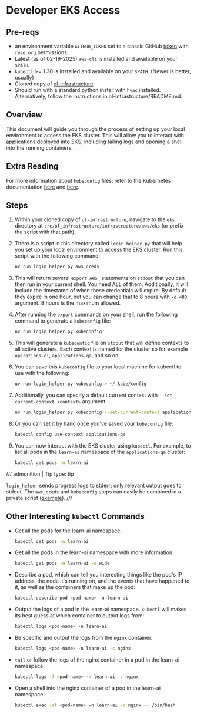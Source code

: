 # Developer EKS Access

## Pre-reqs

- an environment variable `GITHUB_TOKEN` set to a classic GitHub [token](https://github.com/settings/tokens) with `read:org` permissions.
- Latest (as of 02-19-2025) `aws-cli` is installed and available on your `$PATH`.
- `kubectl` >= 1.30 is installed and available on your `$PATH`. (Newer is better, usually)
- Cloned copy of [ol-infrastructure](https://github.com/mitodl/ol-infrastructure)
- Should run with a standard python install with `hvac` installed. Alternatively, follow the instructions in ol-infrastructure/README.md.

## Overview

This document will guide you through the process of setting up your local environment to access the EKS cluster. This will allow you to interact with applications deployed into EKS, including tailing logs and opening a shell into the running containers.

## Extra Reading

For more information about `kubeconfig` files, refer to the Kubernetes documentation [here](https://kubernetes.io/docs/concepts/configuration/organize-cluster-access-kubeconfig/) and [here](https://kubernetes.io/docs/tasks/access-application-cluster/configure-access-multiple-clusters/).

## Steps

1.  Within your cloned copy of `ol-infrastructure`, navigate to the `eks` directory at `src/ol_infrastructure/infrastructure/aws/eks` (or prefix the script with that path).
2.  There is a script in this directory called `login_helper.py` that will help you set up your local environment to access the EKS cluster. Run this script with the following command:

    ```bash
    uv run login_helper.py aws_creds
    ```

3.  This will return several `export AWS_` statements on `stdout` that you can then run in your current shell. You need ALL of them. Additionally, it will include the timestamp of when these credentials will expire. By default they expire in one hour, but you can change that to 8 hours with `-d 480` argument. 8 hours is the maximum allowed.

4.  After running the `export` commands on your shell, run the following command to generate a `kubeconfig` file:

    ```bash
    uv run login_helper.py kubeconfig
    ```

5.  This will generate a `kubeconfig` file on `stdout` that will define contexts to all active clusters. Each context is named for the cluster so for example `operations-ci`, `applications-qa`, and so on.
6.  You can save this `kubeconfig` file to your local machine for kubectl to use with the following:

    ```bash
    uv run login_helper.py kubeconfig > ~/.kube/config
    ```

7.  Additionally, you can specify a default current context with `--set-current-context <context>` argument.

    ```bash
    uv run login_helper.py kubeconfig --set-current-context applications-qa > ~/.kube/config
    ```

8.  Or you can set it by hand once you've saved your `kubeconfig` file:

    ```bash
    kubectl config use-context applications-qa
    ```

9.  You can now interact with the EKS cluster using `kubectl`. For example, to list all pods in the `learn-ai` namespace of the `applications-qa` cluster:

    ```bash
    kubectl get pods -n learn-ai
    ```

/// admonition | Tip
    type: tip

`login_helper` sends progress logs to stderr; only relevant output goes to stdout. The `aws_creds` and `kubeconfig` steps can easily be combined in a private script ([example](https://gist.github.com/ChristopherChudzicki/f2a660200edbcb196608d59ac53b4f92)).
///

## Other Interesting `kubectl` Commands

- Get all the pods for the learn-ai namespace:

    ```bash
    kubectl get pods -n learn-ai
    ```

- Get all the pods in the learn-ai namespace with more information:

    ```bash
    kubectl get pods -n learn-ai -o wide
    ```

- Describe a pod, which can tell you interesting things like the pod's IP address, the node it's running on, and the events that have happened to it, as well as the containers that make up the pod:

    ```bash
    kubectl describe pod <pod-name> -n learn-ai
    ```

- Output the logs of a pod in the learn-ai namespace. `kubectl` will makes its best guess at which container to output logs from:

    ```bash
    kubectl logs <pod-name> -n learn-ai
    ```

- Be specific and output the logs from the `nginx` container.

    ```bash
    kubectl logs <pod-name> -n learn-ai -c nginx
    ```

- `tail` or follow the logs of the nginx container in a pod in the learn-ai namespace:

    ```bash
    kubectl logs -f <pod-name> -n learn-ai -c nginx
    ```

- Open a shell into the nginx container of a pod in the learn-ai namespace:

    ```bash
    kubectl exec -it <pod-name> -n learn-ai -c nginx -- /bin/bash
    ```

